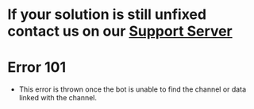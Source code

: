 # If your solution is still unfixed contact us on our [Support Server](https://discord.gg/7jCqhkh9mR)

# Error 101
- This error is thrown once the bot is unable to find the channel or data linked with the channel.
